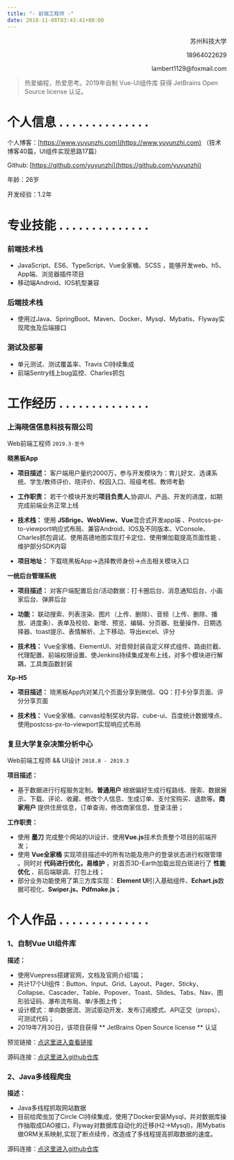 ```yaml
---
title: "- 前端工程师 -"
date: 2018-11-08T03:43:41+08:00
---
```


<p align="right">苏州科技大学</p>
<p align="right">18964022629</p>
<p align="right">lambert1129@foxmail.com</p>


> 热爱编程，热爱思考。2019年自制 Vue-UI组件库 获得 JetBrains Open Source license 认证。


# 个人信息 .   .   .   .   .   .   .   .   .   .   .   .   .   .

个人博客：[https://www.yuyunzhi.com](https://www.yuyunzhi.com)    （技术博客40篇，UI组件实现思路17篇）

Github: [https://github.com/yuyunzhi](https://github.com/yuyunzhi)

年龄：26岁

开发经验：1.2年

# 专业技能 .   .   .   .   .   .   .   .   .   .   .   .   .   .

### **前端技术栈**

- JavaScript、ES6、TypeScript、Vue全家桶、SCSS ，能够开发web、h5、App端、浏览器插件项目
- 移动端Android、IOS机型兼容

### **后端技术栈**

- 使用过Java、SpringBoot、Maven、Docker、Mysql、Mybatis、Flyway实现爬虫及后端接口

### **测试及部署**

- 单元测试、测试覆盖率、Travis CI持续集成
- 前端Sentry线上bug监控、Charles抓包

# 工作经历 .   .   .   .   .   .   .   .   .   .   .   .   .   .

### 上海晓信信息科技有限公司


Web前端工程师  ```2019.3-至今```

**晓黑板App**

- **项目描述：** 客户端用户量约2000万，参与开发模块为：育儿好文、选课系统、学生/教师评价、晓评价、校园入口、班级考核、教师考勤

- **工作职责：** 若干个模块开发的**项目负责人**,协调UI、产品、开发的进度，如期完成前端业务正常上线

- **技术栈：** 使用 **JSBrige、WebView、Vue**混合式开发app端 、Postcss-px-to-viewport响应式布局、兼容Android、IOS及不同版本、VConsole、Charles抓包调试、使用高德地图实现打卡定位、使用懒加载提高页面性能 、维护部分SDK内容

- **项目地址：** 下载晓黑板App->选择教师身份->点击相关模块入口


**一统后台管理系统**

- **项目描述：** 对客户端配置后台/活动数据：打卡圈后台、消息通知后台、小画家后台、弹屏后台

- **功能：** 联动搜索、列表渲染、图片（上传、删除）、音频（上传、删除、播放、进度条）、表单及校验、新增、预览、编辑、分页器、批量操作、日期选择器、toast提示、表情解析、上下移动、导出excel、评分

- **技术栈：** Vue全家桶、ElementUI、对音频封装自定义样式组件、路由拦截、代理配置、前端权限设置、使Jenkins持续集成发布上线，对多个模块进行解耦，工具类函数封装


**Xp-H5**

- **项目描述：** 晓黑板App内对某几个页面分享到微信、QQ：打卡分享页面、评分分享页面

- **技术栈：** Vue全家桶、canvas绘制奖状内容、cube-ui、百度统计数据埋点、使用postcss-px-to-viewport实现响应式布局


### 复旦大学复杂决策分析中心

Web前端工程师 && UI设计 ```2018.8 - 2019.3```

**项目描述：**

- 基于数据进行行程服务定制。**普通用户** 根据偏好生成行程路线、搜索、数据展示、下载、评论、收藏、修改个人信息、生成订单、支付宝购买、退款等。**商家用户** 提供住房信息，订单查询，修改商家信息、登录注册；


**工作职责：**

- 使用 **墨刀** 完成整个网站的UI设计、使用**Vue.js**技术负责整个项目的前端开发；
- 使用 **Vue全家桶** 实现项目描述中的所有功能及用户的登录状态进行权限管理 。同时对 **代码进行优化，易维护** ，对首页3D-Earth加载出现白斑进行了 **性能优化** 、前后端联调、打包上线；
- 部分业务功能使用了第三方库实现： **Element UI**引入基础组件、**Echart.js**数据可视化、**Swiper.js、Pdfmake.js**；

# 个人作品 .   .   .   .   .   .   .   .   .   .   .   .   .   .

### 1、自制Vue UI组件库 

**描述：**

- 使用Vuepress搭建官网，文档及官网介绍1篇；
- 共计17个UI组件：Button、Input、Grid、Layout、Pager、Sticky、Collapse、Cascader、Table、Popover、Toast、Slides、Tabs、Nav、图形验证码、瀑布流布局、单/多图上传；
- 设计模式：单向数据流、测试驱动开发、发布订阅模式、API正交（props）、可测试代码；
- 2019年7月30日，该项目获得 ** JetBrains Open Source license ** 认证

预览链接：[点这里进入查看链接](https://www.yuyunzhi.com/y-components)

源码连接：[点这里进入github仓库](https://github.com/yuyunzhi/y-components)


### 2、Java多线程爬虫

**描述：**

- Java多线程抓取网站数据
- 目前给爬虫加了Circle CI持续集成，使用了Docker安装Mysql，并对数据库操作抽取成DAO接口，Flyway对数据库自动化的迁移(H2->Mysql)，用Mybatis做ORM关系映射,实现了断点续传，改造成了多线程提高抓取数据的速度。

源码连接：[点这里进入github仓库](https://github.com/yuyunzhi/java-crawler)
